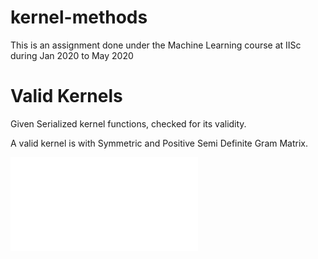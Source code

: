 # kernel-methods

This is an assignment done under the Machine Learning course at IISc during Jan 2020 to May 2020

# Valid Kernels
Given Serialized kernel functions, checked for its validity.

A valid kernel is with Symmetric and Positive Semi Definite Gram Matrix.

<embed src="Results.pdf" type="application/pdf">